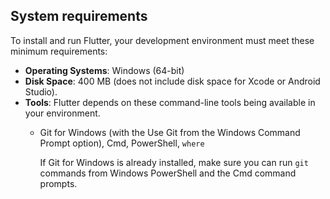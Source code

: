 ## System requirements

To install and run Flutter, your development environment must meet these minimum requirements:

* **Operating Systems**: Windows (64-bit)
* **Disk Space**: 400 MB (does not include disk space for Xcode or Android Studio).
* **Tools**: Flutter depends on these command-line tools being available in your environment.
  * Git for Windows (with the Use Git from the Windows Command Prompt option), Cmd, PowerShell, `where`
     
     If Git for Windows is already installed, make sure you can run `git` commands from
     Windows PowerShell and the Cmd command prompts.
